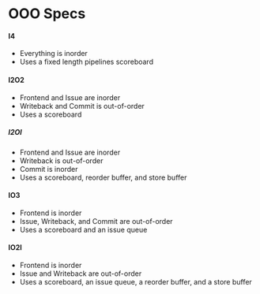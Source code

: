# OOO Specs
#### I4
* Everything is inorder
* Uses a fixed length pipelines scoreboard

#### I2O2
* Frontend and Issue are inorder
* Writeback and Commit is out-of-order
* Uses a scoreboard

##### I2OI
* Frontend and Issue are inorder
* Writeback is out-of-order
* Commit is inorder
* Uses a scoreboard, reorder buffer, and store buffer

#### IO3
* Frontend is inorder
* Issue, Writeback, and Commit are out-of-order
* Uses a scoreboard and an issue queue

#### IO2I
* Frontend is inorder
* Issue and Writeback are out-of-order
* Uses a scoreboard, an issue queue, a reorder buffer, and a store buffer